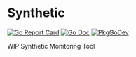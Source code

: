 # Synthetic


[![Go Report Card](https://goreportcard.com/badge/github.com/maxenceadnot/synthetic)](https://goreportcard.com/report/github.com/maxenceadnot/synthetic)
[![Go Doc](https://img.shields.io/badge/godoc-reference-blue.svg?style=flat-square)](http://godoc.org/github.com/maxenceadnot/synthetic)
[![PkgGoDev](https://pkg.go.dev/badge/github.com/golang-standards/project-layout)](https://pkg.go.dev/github.com/maxenceadnot/synthetic)


WIP Synthetic Monitoring Tool
